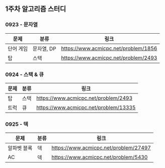 ## 1주차 알고리즘 스터디  


### 0923 - 문자열  

|문제|분류|링크|
|---|---|---|
|단어 게임|문자열, DP|https://www.acmicpc.net/problem/1856|
|탑|스택|https://www.acmicpc.net/problem/2493|

### 0924 - 스택 & 큐

|문제|분류|링크|
|---|---|---|
|탑|스택|https://www.acmicpc.net/problem/2493|
|트럭|큐|https://www.acmicpc.net/problem/13335|

### 0925 - 덱

|문제|분류|링크|
|---|---|---|
|알파벳 블록|덱|https://www.acmicpc.net/problem/27497|
|AC|덱|https://www.acmicpc.net/problem/5430|
